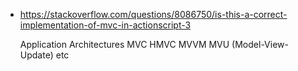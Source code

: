- <https://stackoverflow.com/questions/8086750/is-this-a-correct-implementation-of-mvc-in-actionscript-3>

	Application Architectures
	MVC
	HMVC
	MVVM
	MVU (Model-View-Update)
	etc
